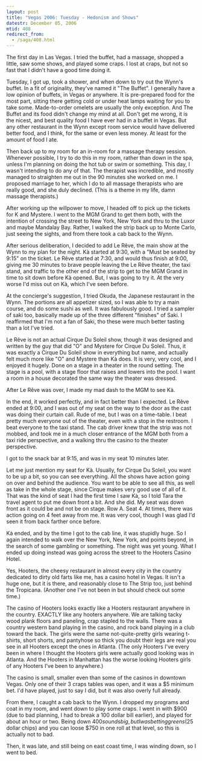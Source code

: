 ```yaml
---
layout: post
title: "Vegas 2006: Tuesday - Hedonism and Shows"
datestr: December 05, 2006
mtid: 408
redirect_from:
  - /saga/408.html
---
```


The first day in Las Vegas.  I tried the buffet, had a massage, shopped a little, saw some shows, and played some craps.  I lost at craps, but not so fast that I didn't have a good time doing it.

Tuesday, I got up, took a shower, and when down to try out the Wynn's buffet. In a fit of originality, they've named it "The Buffet". I generally have a low opinion of buffets, in Vegas or anywhere. It is pre-prepared food for the most part, sitting there getting cold or under heat lamps waiting for you to take some. Made-to-order omelets are usually the only exception. And The Buffet and its food didn't change my mind at all. Don't get me wrong, it is the nicest, and best quality food I have ever had in a buffet in Vegas. But any other restaurant in the Wynn except room service would have delivered better food, and I think, for the same or even less money. At least for the amount of food I ate.

Then back up to my room for an in-room for a massage therapy session. Whenever possible, I try to do this in my room, rather than down in the spa, unless I'm planning on doing the hot tub or swim or something. This day, I wasn't intending to do any of that. The therapist was incredible, and mostly managed to straighten me out in the 90 minutes she worked on me. I proposed marriage to her, which I do to all massage therapists who are really good, and she duly declined. (This is a theme in my life, damn massage therapists.)

After working up the willpower to move, I headed off to pick up the tickets for K and Mystere. I went to the MGM Grand to get them both, with the intention of crossing the street to New York, New York and thru to the Luxor and maybe Mandalay Bay. Rather, I walked the strip back up to Monte Carlo, just seeing the sights, and from there took a cab back to the Wynn.

After serious deliberation, I decided to add Le R&ecirc;ve, the main show at the Wynn to my plan for the night.  K&agrave; started at 9:30, with a "Must be seated by 9:15" on the ticket. Le R&ecirc;ve started at 7:30, and would thus finish at 9:00, giving me 30 minutes to brave people leaving the Le R&ecirc;ve theater, the taxi stand, and traffic to the other end of the strip to get to the MGM Grand in time to sit down before K&agrave; opened. But, I was going to try it. At the very worse I'd miss out on K&agrave;, which I've seen before.

At the concierge's suggestion, I tried Okuda, the Japanese restaurant in the Wynn. The portions are all appetizer sized, so I was able to try a main course, and do some sushi as well. It was fabulously good. I tried a sampler of saki too, basically made up of the three different "finishes" of Saki. I reaffirmed that I'm not a fan of Saki, tho these were much better tasting than a lot I've tried.

Le R&ecirc;ve is not an actual Cirque Du Soleil show, though it was designed and written by the guy that did "O" and Mystere for Cirque Du Soleil. Thus, it was exactly a Cirque Du Soleil show in everything but name, and actually felt much more like "O" and Mystere than K&agrave; does. It is very, very cool, and I enjoyed it hugely. Done on a stage in a theater in the round setting. The stage is a pool, with a stage floor that raises and lowers into the pool. I want a room in a house decorated the same way the theater was dressed.

After Le R&ecirc;ve was over, I made my mad dash to the MGM to see K&agrave;. 

In the end, it worked perfectly, and in fact better than I expected. Le R&ecirc;ve ended at 9:00, and I was out of my seat on the way to the door as the cast was doing their curtain call. Rude of me, but I was on a time-table. I beat pretty much everyone out of the theater, even with a stop in the restroom. I beat everyone to the taxi stand. The cab driver knew that the strip was not mobbed, and took me in a much closer entrance of the MGM both from a taxi ride perspective, and a walking thru the casino to the theater perspective.

I got to the snack bar at 9:15, and was in my seat 10 minutes later.

Let me just mention my seat for K&agrave;. Usually, for Cirque Du Soleil, you want to be up a bit, so you can see everything. All the shows have action going on over and behind the audience. You want to be able to see all this, as well as take in the whole stage, since Cirque makes very good use of all of it. That was the kind of seat I had the first time I saw K&agrave;, so I told Tara the travel agent to put me down front a bit. And she did. My seat  was down front as it could be and not be on stage. Row A. Seat 4. At times, there was action going on 4 feet away from me. It was very cool, though I was glad I'd seen it from back farther once before.

K&agrave; ended, and by the time I got to the cab line, it was stupidly huge. So I again intended to walk over the New York, New York, and points beyond, in the search of some gambling or something. The night was yet young. What I ended up doing instead was going across the street to the Hooters Casino Hotel.

Yes, Hooters, the cheesy restaurant in almost every city in the country dedicated to dirty old farts like me, has a casino hotel in Vegas. It isn't a huge one, but it is there, and reasonably close to The Strip too, just behind the Tropicana. (Another one I've not been in but should check out some time.)

The casino of Hooters looks exactly like a Hooters restaurant anywhere in the country. EXACTLY like any hooters anywhere. We are talking tacky wood plank floors and paneling, crap stapled to the walls. There was a country western band playing in the casino, and rock band playing in a club toward the back. The girls were the same not-quite-pretty girls wearing t-shirts, short shorts, and pantyhose so thick you doubt their legs are real you see in all Hooters except the ones in Atlanta. (The only Hooters I've every been in where I thought the Hooters girls were actually good looking was in Atlanta. And the Hooters in Manhattan has the worse looking Hooters girls of any Hooters I've been to anywhere.)

The casino is small, smaller even than some of the casinos in downtown Vegas. Only one of their 3 craps tables was open, and it was a $5 minimum bet. I'd have played, just to say I did, but it was also overly full already. 

From there, I caught a cab back to the Wynn. I dropped my programs and coat in my room, and went down to play some craps. I went in with $900 (due to bad planning, I had to break a 100 dollar bill earlier), and played for about an hour or two. Being down $400 sounds big, but I was betting greens ($25 dollar chips) and you can loose $750 in one roll at that level, so this is actually not to bad.

Then, it was late, and still being on east coast time, I was winding down, so I went to bed.

